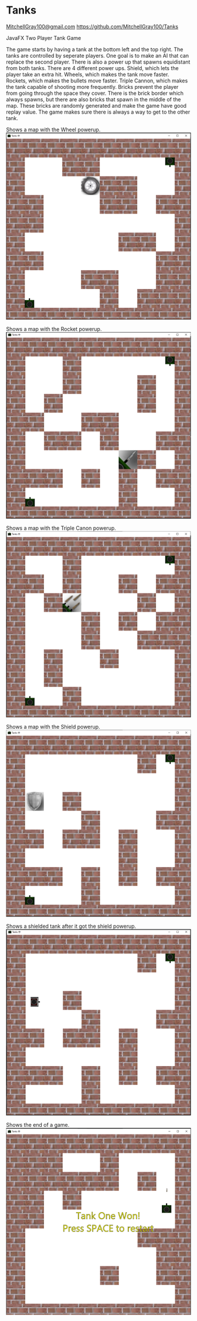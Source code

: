 # Tanks
MitchellGray100@gmail.com 
https://github.com/MitchellGray100/Tanks

JavaFX Two Player Tank Game

The game starts by having a tank at the bottom left and the top right. The tanks are controlled by seperate players.
One goal is to make an AI that can replace the second player. There is also a power up that spawns equidistant from both
tanks. There are 4 different power ups. Shield, which lets the player take an extra hit. Wheels, which makes the tank
move faster. Rockets, which makes the bullets move faster. Triple Cannon, which makes the tank capable of shooting more frequently.
Bricks prevent the player from going through the space they cover. There is the brick border which always spawns, but there are also
bricks that spawn in the middle of the map. These bricks are randomly generated and make the game have good replay value. The game
makes sure there is always a way to get to the other tank.

Shows a map with the Wheel powerup.</br>
![Image of a map with Wheel powerup](https://github.com/MitchellGray100/Tanks/blob/main/readMeImages/ImageOne.PNG)

Shows a map with the Rocket powerup.</br>
![Image of a map with Rocket powerup](https://github.com/MitchellGray100/Tanks/blob/main/readMeImages/ImageTwo.PNG)

Shows a map with the Triple Canon powerup.</br>
![Image of a map with Triple Canon powerup](https://github.com/MitchellGray100/Tanks/blob/main/readMeImages/ImageThree.PNG)

Shows a map with the Shield powerup.</br>
![Image of a map with Shield powerup](https://github.com/MitchellGray100/Tanks/blob/main/readMeImages/ImageFour.PNG)

Shows a shielded tank after it got the shield powerup.</br>
![Image of a tank after getting the shield](https://github.com/MitchellGray100/Tanks/blob/main/readMeImages/ImageFive.PNG)

Shows the end of a game.</br>
![Image of a game over screen](https://github.com/MitchellGray100/Tanks/blob/main/readMeImages/ImageSix.PNG)
